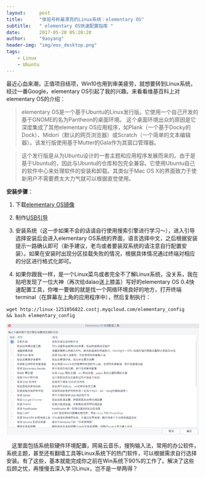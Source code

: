 ```yaml
---
layout:     post
title:      "体验号称最漂亮的Linux系统：elementary OS"
subtitle:   " elementary OS快速配置指南 "
date:       2017-05-20 05:20:20 
author:     "9aoyang"
header-img: "img/eos_desktop.png"
tags:
    - Linux 
    - Ubuntu
---
```


最近心血来潮，正值项目结项，Win10也用到审美疲劳，就想要转到Linux系统，经过一番Google，elementary OS引起了我的兴趣。来看看维基百科上对elementary OS的介绍：

>elementary OS是一个基于Ubuntu的Linux发行版。它使用一个自己开发的基于GNOME的名为Pantheon的桌面环境。 这个桌面环境出众的原因是它深度集成了其他elementary OS应用程序，如Plank（一个基于Docky的Dock）、Midori（默认的网页浏览器）或Scratch（一个简单的文本编辑器）。该发行版使用基于Mutter的Gala作为其窗口管理器。

>这个发行版是从为Ubuntu设计的一套主题和应用程序发展而来的。由于是基于Ubuntu的，因此与Ubuntu的仓库和包完全兼容。它使用Ubuntu自己的软件中心来处理软件的安装和卸载。其类似于Mac OS X的界面致力于使新用户不需要费太大力气就可以根据直觉使用。

**安装步骤**：
1. 下载[elementary OS镜像](https://elementary.io/zh_CN/) 

2. 制作[USB引导](https://rufus.akeo.ie/)

3. 安装系统（这一步如果不会的话请自行使用搜索引擎进行学习～），进入引导选择安装后会进入elementary OS系统的界面，语言选择中文，之后根据安装提示一路确认即可（新手建议，老鸟或者要装双系统的请注意自行配置安装）。如果在安装时出现分区挂载失败的情况，根据具体情况通过终端对相应的分区进行格式化即可。
 
4. 如果你跟我一样，是一个Linux菜鸟或者完全不了解Linux系统，没关系，我在贴吧发现了一位大神（再次给dalao送上膝盖）写好的elementary OS 0.4快速配置工具，你唯一要做的就是找一个网络环境良好的地方，打开终端terminal（在屏幕左上角的应用程序中），然后复制执行：
```
wget http://linux-1251056822.costj.myqcloud.com/elementary_config 
&& bash elementary_config
```
![elementary OS 0.4快速配置工具](/img/in-post/elementary-install/configurationtool.png)

　这里面包括系统软硬件环境配置，网易云音乐，搜狗输入法，常用的办公软件，系统主题，甚至还有翻墙工具等Linux系统下的热门软件，可以根据需求自行选择安装。有了这些，基本就能完成你之前在Win系统下90%的工作了。解决了这些后顾之忧，再慢慢去深入学习Linux，岂不是一举两得？
